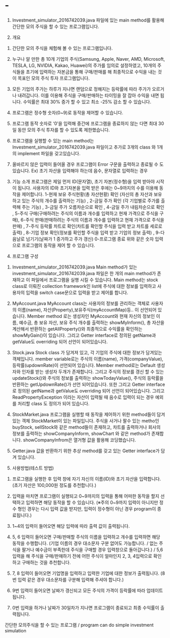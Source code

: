 # -
1. Investment_simulator_2016742039.java 파일에 있는 main method를 활용해 간단한 모의 주식을 할 수 있는 프로그램입니다.

2. 개요
1) 간단한 모의 주식을 체험해 볼 수 있는 프로그램입니다.

2) 누구나 알 만한 총 10개 기업의 주식(Samsung, Apple, Naver, AMD, Microsoft, TESLA, LG, NVIDIA, Kakao, Huawei)의 주가를 임의로 설정하였고, 10개의 주식들을 초기에 입력하는 자본금을 통해 구매/판매를 해 최종적으로 수익을 내는 것이 목표인 모의 주식 투자 프로그램입니다.

3) 모든 기업의 주가는 하루가 지나면 랜덤으로 정해지는 등락률에 따라 주가가 오르거나 내려갑니다. 이를 이용해 주식을 구매/판매하는 타이밍을 잘 잡아 수익을 내면 됩니다. 수익률은 최대 30% 증가 할 수 있고 
최소 -25% 감소 할 수 있습니다.

4) 프로그램은 정수형 숫자(0~9)로 동작을 제어할 수 있습니다. 

5) 프로그램 동작 숫자로 ‘0’을 입력해 중간에 프로그램을 종료하지 않는 다면 최대 30일 동안 모의 주식 투자를 할 수 있도록 제한했습니다.

6) 프로그램을 실행할 수 있는 main method는 Investment_simulator_2016742039.java 파일이고 추가로 3개의 class 와 1개의 implement 파일을 갖고있습니다.

7) 올바르지 않은 입력이 들어올 경우 프로그램이 Error 구문을 출력하고 종료될 수 도 있습니다.
Ex) 초기 자산을 입력해야 하는데 음수, 문자열로 입력하는 경우

3. 기능 소개
프로그램은 제일 먼저 ID(문자열), 초기 자본(정수형)을 입력 받아야 시작이 됩니다.
사용자의 ID와 초기자본을 입력 받은 후에는 0~9까지의 수를 이용해 동작을 제어합니다.
1-현재 보유 주식현황(총 자산현황) 확인 (자신의 총 자산과 보유하고 있는 주식의 개수를 출력하는 기능) ,
2-금일 주가 확인 (각 기업별로 주가를 출력해 주는 기능) ,
3-금일 주가 오름차순으로 확인 , 4-금일 주가 내림차순으로 확인 ,
5-주식 구매(구매하려는 주식의 이름과 개수를 입력하고 현재 가격으로 주식을 구매), 6-주식 판매(판매하려는 주식의 이름과 개수를 입력하고 현재 가격으로 주식을 판매) ,
7-주식 등락률 차트로 확인(차트를 확인할 주식을 입력 받고 차트를 세로로 출력) ,
8-기업 정보 확인(정보를 확인할 주식을 입력 받고 기업의 정보 출력) ,
9-다음날로 넘기기(날짜가 1 증가하고 주가 갱신) 
0-프로그램 종료
위와 같은 숫자 입력으로 프로그램의 동작을 제어 할 수 있습니다.

4. 프로그램 구성
1) Investment_simulator_2016742039.java
Main method가 있는 investment_simulator_2016742039.java 파일은 한 개의 main method가 존재하고 이 파일에서 프로그램을 실행 시킬 수 있습니다. Main method는 stock class로 이뤄진 collection framework인 list에 주식에 대한 정보를 입력하고 사용자의 입력을 switch case문으로 입력을 받고 제어를 합니다.

2) MyAccount.java
MyAccount class는 사용자의 정보를 관리하는 객체로 사용자의 이름(name), 자산(Property),보유주식(myAccountMap)등.. 이 선언되어 있습니다. Member method 로는 생성자인 MyAccount와 현재 자신의 정보인 이름, 예수금, 총 보유 자산, 보유 주식 개수를 출력하는 showMyInform(), 총 자산을 계산해서 반환하는 getAllProperty()와 최종적으로 수익률을 확인하는 showMyGain()이 있습니다. 그리고 Getter interface로 정의된 getName과 getValue도 overriding 되어 선언이 되어있습니다.

3) Stock.java
Stock class 가 담겨져 있고, 각 기업의 주식에 대한 정보가 담겨있는 객체입니다. member variable로는 주식의 이름(name), 가격(companyValue), 등락률(updownRate)이 선언되어 있습니다. Member method로는 Default 생성자와 인자를 받는 생성자 두개가 존재합니다. 그리고 주식의 정보를 갱신 할 수 있는 updateStock()와 주식의 정보를 출력하는 showTodayValue(), 주식의 등락률을 반환하는 getUpdownRate()가 선언 되어있습니다. 또한 그리고 Getter interface로 정의된 getName과 getValue도 overriding 되어 선언이 되어있습니다. 그리고 ReadPropertyException 이라는 자산이 입력될 때 음수로 입력이 되는 경우 예외를 처리할 class 도 정의가 되어 있습니다.

4) StockMarket.java
프로그램을 실행할 때 동작을 제어하기 위한 method들이 담겨있는 객체 StockMarket이 있는 파일입니다. 주식을 사거나 팔수 있는 metho인 buyStock, sellStock와 같은 method들이 존재하고, 차트를 출력하거나 회사의 정보를 출력하는 showCompanyInform, showChart 와 같은 method가 존재합니다. showCompanyInfrom은 열거형 값을 활용해 코딩했습니다.

5) Getter.java
값을 반환하기 위한 추상 method를 갖고 있는 Getter interface가 담겨 있습니다.

5. 사용방법(테스트 방법)
1) 프로그램을 실행한 후 입력 창에 자기 자신의 이름(ID)와 초기 자산을 입력합니다. (초기 자산은 100,000원 정도를 추천합니다.)

2) 입력을 마치면 프로그램이 실행되고 0~9까지의 입력을 통해 어떠한 동작을 할지 선택하고 입력하면 해당 동작을 할 수 있습니다. (※주의 0~9까지 입력이 아니지만 정수 형인 경우는 다시 입력 값을 받지만, 입력이 정수형이 아닌 경우 program이 종료됩니다.)

3) 1~4의 입력이 들어오면 해당 입력에 따라 출력 값이 출력됩니다.

4) 5, 6 입력이 들어오면 구매/판매할 주식의 이름을 입력하고 개수를 입력하면 해당 동작을 수행합니다. (기업 이름의 경우 대소문자 구분 없어도 가능합니다. / 없는 주식을 팔거나 예수금이 부족한데 주식을 구매할 경우 입력창으로 돌아갑니다.) / 5,6 입력을 해 주식을 구매/판매하기 전에 어떤 주식이 얼마인지 2, 3, 4입력으로 확인하고 구매하는 것을 추천합니다.

5) 7, 8 입력이 들어오면 기업명을 입력하고 입력한 기업에 대한 정보가 출력됩니다. (8번 입력 같은 경우 대소문자를 구분해 입력해 주셔야 합니다.)

6) 9번 입력이 들어오면 날짜가 갱신되고 모든 주식의 가격이 등락률에 따라 업데이트 됩니다.

7) 0번 입력을 하거나 날짜가 30일차가 지나면 프로그램이 종료되고 최종 수익률이 출력됩니다.

간단한 모의주식을 할 수 있는 프로그램 / program can do simple investment simulation
